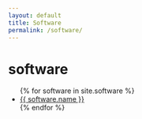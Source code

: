```yaml
---
layout: default
title: Software
permalink: /software/
---
```


<h1>software</h1>
<ul>
{% for software in site.software %}
  <li><a href="{{ software.url  }}">{{ software.name }}</a></li>
{% endfor %}
</ul>

